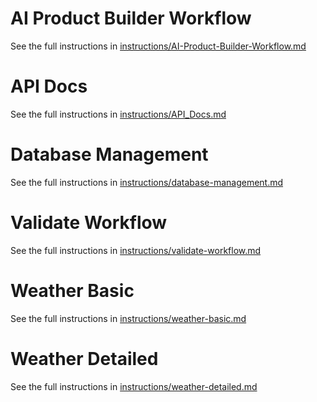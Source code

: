 # AI Product Builder Workflow
See the full instructions in [instructions/AI-Product-Builder-Workflow.md](../instructions/AI-Product-Builder-Workflow.md)

# API Docs
See the full instructions in [instructions/API_Docs.md](../instructions/API_Docs.md)

# Database Management
See the full instructions in [instructions/database-management.md](../instructions/database-management.md)

# Validate Workflow
See the full instructions in [instructions/validate-workflow.md](../instructions/validate-workflow.md)

# Weather Basic
See the full instructions in [instructions/weather-basic.md](../instructions/weather-basic.md)

# Weather Detailed
See the full instructions in [instructions/weather-detailed.md](../instructions/weather-detailed.md)
